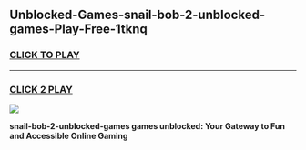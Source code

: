 
## Unblocked-Games-snail-bob-2-unblocked-games-Play-Free-1tknq
<h3>
<a href="https://premium76.site?title=snail-bob-2-unblocked-games&ref=10A">CLICK TO PLAY</a></h3>
<hr>

<h3>
<a href="https://premium76.site?title=snail-bob-2-unblocked-games&ref=10A">CLICK 2 PLAY</a>
  
</h3>

<a href="https://premium76.site?title=snail-bob-2-unblocked-games&ref=10A"><img src="https://clearcache.store/games.png"></a>


**snail-bob-2-unblocked-games games unblocked: Your Gateway to Fun and Accessible Online Gaming**

